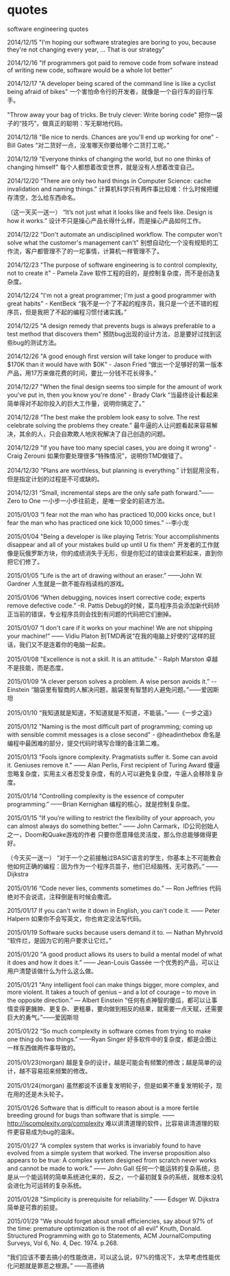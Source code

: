 # quotes
software engineering quotes

2014/12/15
"I'm hoping our software strategies are boring to you, because they're not changing every year, ... That is our strategy"

2014/12/16
"If programmers got paid to remove code from sofware instead of writing new code, software would be a whole lot better" 

2014/12/17
"A developer being scared of the command line is like a cyclist being afraid of bikes"
一个害怕命令行的开发者，就像是一个自行车的自行车手。

"Throw away your bag of tricks. Be truly clever: Write boring code"
把你一袋子的“技巧”，做真正的聪明：写无聊地代码。

2014/12/18
"Be nice to nerds. Chances are you'll end up working for one" - Bill Gates
“对二货好一点，没准哪天你要给哪个二货打工呢。”

2014/12/19
"Everyone thinks of changing the world, but no one thinks of changing himself"
每个人都想着改变世界，就是没有人想着改变自己。

2014/12/20
“There are only two hard things in Computer Science: cache invalidation and naming things.”
计算机科学只有两件事比较难：什么时候把缓存清空，怎么给东西命名。

（这一天买一送一）
“It’s not just what it looks like and feels like. Design is how it works.”
设计不只是操心产品长得什么样，而是操心产品如何工作。

2014/12/22
"Don't automate an undisciplined workflow. The computer won't solve what the customer's management can't"
别想自动化一个没有规矩的工作流，客户都管理不了的一坨事情，计算机一样管理不了。

2014/12/23
"The purpose of software engineering is to control complexity, not to create it" - Pamela Zave
软件工程的目的，是控制复杂度，而不是创造复杂度。

2014/12/24
"I'm not a great programmer; I'm just a good programmer with great habits" -  KentBeck
“我不是一个了不起的程序员，我只是一个还不错的程序员，但是我把了不起的编程习惯付诸实践。”

2014/12/25
"A design remedy that prevents bugs is always preferable to a test method that discovers them"
预防bug出现的设计方法，总是要好过找到这些bug的测试方法。


2014/12/26
"A good enough first version will take longer to produce with $170K than it would have with $0K" - Jason Fried
“做出一个足够好的第一版本产品，用17万来做花费的时间，要比一分钱不花长得多。”

2014/12/27
"When the final design seems too simple for the amount of work you've put in, then you know you're done" - Brady Clark
“当最终设计看起来简单得对不起你投入的巨大工作量，说明你搞定了。”


2014/12/28
“The best make the problem look easy to solve. The rest celebrate solving the problems they create.”
最牛逼的人让问题看起来容易解决，其余的人，只会自欺欺人地庆祝解决了自己创造的问题。


2014/12/29
"If you have too many special cases, you are doing it wrong" - Craig Zerouni
如果你要处理很多“特殊情况”，说明你TMD做错了。


2014/12/30
“Plans are worthless, but planning is everything.”
计划屁用没有，但是指定计划的过程是不可或缺的。


2014/12/31
“Small, incremental steps are the only safe path forward.”——Zero to One
一小步一小步往前走，是唯一安全的前进方法。


2015/01/03
“I fear not the man who has practiced 10,000 kicks once, but I fear the man who has practiced one kick 10,000 times.” --李小龙

2015/01/04
"Being a developer is like playing Tetris: Your accomplishments disappear and all of your mistakes build up until U fix them"
开发者的工作就像是玩俄罗斯方块，你的成绩消失于无形，但是你犯过的错误会累积起来，直到你把它们修了。

2015/01/05
"Life is the art of drawing without an eraser.” ——John W. Gardner
人生就是一款不能存档读档的游戏。 

2015/01/06
“When debugging, novices insert corrective code; experts remove defective code.”   -R. Pattis
Debug的时候，菜鸟程序员会添加新代码矫正当前的错误，专业程序员则会找到有问题的代码把它们删掉。

2015/01/07
“I don't care if it works on your machine! We are not shipping your machine!” ——  Vidiu Platon
别TMD再说“在我的电脑上好使的”这样的屁话，我们又不是连着你的电脑一起卖。

2015/01/08
"Excellence is not a skill. It is an attitude." - Ralph Marston
卓越不是技能，而是态度。

2015/01/09
“A clever person solves a problem. A wise person avoids it.” -- Einstein
“脑袋里有智商的人解决问题，脑袋里有智慧的人避免问题。”——爱因斯坦

2015/01/10
“我知道就是知道，不知道就是不知道，不能装。”——《一步之遥》

2015/01/12
"Naming is the most difficult part of programming; coming up with sensible commit messages is a close second" - @headinthebox
命名是编程中最困难的部分，提交代码时填写合理的备注第二难。

2015/01/13
"Fools ignore complexity. Pragmatists suffer it. Some can avoid it. Geniuses remove it." —— Alan Perlis, First recipient of Turing Award
傻逼忽略复杂度，实用主义者忍受复杂度，有的人可以避免复杂度，牛逼人会移除复杂度。

2015/01/14
"Controlling complexity is the essence of computer programming.” ——Brian Kernighan
编程的核心，就是控制复杂度。

2015/01/15
"If you’re willing to restrict the flexibility of your approach, you can almost always do something better.” —— John Carmark，ID公司创始人之一，Doom和Quake游戏的作者
只要你愿意降低灵活度，那么你总能够做得更好。

（今天买一送一）
“对于一个之前接触过BASIC语言的学生，你基本上不可能教会他如何正确的编程：因为作为一个程序员苗子，他们已经脑残，无可救药。” —— Dijkstra

2015/01/16
“Code never lies, comments sometimes do.” — Ron Jeffries
代码绝对不会说谎，注释倒是有时候会撒谎。

2015/01/17
If you can't write it down in English, you can't code it. —— Peter Halpern
如果你不会写英文，你也肯定没法写代码。

2015/01/19
Software sucks because users demand it to. — Nathan Myhrvold
“软件烂，是因为它的用户要求让它烂。”

2015/01/20
"A good product allows its users to build a mental model of what it does and how it does it.” —— Jean-Louis Gassée
一个优秀的产品，可以让用户清楚该做什么为什么这么做。

2015/01/21
"Any intelligent fool can make things bigger, more complex, and more violent. It takes a touch of genius – and a lot of courage – to move in the opposite direction.”         — Albert Einstein
“任何有点神智的傻瓜，都可以让事情变得更臃肿、更复杂、更粗暴，要向做到相反的结果，就需要一点天赋，还需要巨大的勇气。”——爱因斯坦

2015/01/22
“So much complexity in software comes from trying to make one thing do two things.” ——Ryan Singer
好多软件中的复杂度，都是企图让一样东西做两件事导致的。

2015/01/23(morgan)
越是复杂的设计，越是可能会有频繁的修改；越是简单的设计，越不容易招来频繁的修改。

2015/01/24(morgan)
虽然都说不该重复发明轮子，但是如果不重复发明轮子，现在用的还是木头轮子。

2015/01/26
Software that is difficult to reason about is a more fertile breeding ground for bugs than software that is simple. —— http://jscomplexity.org/complexity
难以讲清道理的软件，比容易讲清道理的软件更容易成为bug的温床。

2015/01/27
“A complex system that works is invariably found to have evolved from a simple system that worked. The inverse proposition also appears to be true: A complex system designed from scratch never works and cannot be made to work.” ——  John Gall
任何一个能运转的复杂系统，总是从一个能运转的简单系统进化来的，反之，一个最初就复杂的系统，就根本没机会进化为可运转的复杂系统。

2015/01/28
"Simplicity is prerequisite for reliability.” —— Edsger W. Dijkstra
简单是可靠的前提。

2015/01/29
"We should forget about small efficiencies, say about 97% of the time: premature optimization is the root of all evil" 
Knuth, Donald. Structured Programming with go to Statements, ACM JournalComputing Surveys, Vol 6, No. 4, Dec. 1974. p.268.

“我们应该不要去搞小的性能改进，可以这么说，97%的情况下，太早考虑性能优化问题就是罪恶之根源。” ——高德纳
